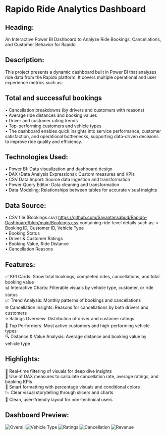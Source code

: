 # Rapido Ride Analytics Dashboard

##  Heading:
An Interactive Power BI Dashboard to Analyze Ride Bookings, Cancellations, and Customer Behavior for Rapido

##  Description:
This project presents a dynamic dashboard built in Power BI that analyzes ride data from the Rapido platform. It covers multiple operational and user experience metrics such as:

## Total and successful bookings
• Cancellation breakdowns (by drivers and customers with reasons)<br />
• Average ride distances and booking values<br />
• Driver and customer rating trends<br />
• Top-performing customers and vehicle types<br />
• The dashboard enables quick insights into service performance, customer satisfaction, and operational bottlenecks, supporting data-driven decisions to improve ride quality and efficiency.

##  Technologies Used:
• Power BI: Data visualization and dashboard design <br />
• DAX (Data Analysis Expressions): Custom measures and KPIs<br />
• CSV Data Import: Source data ingestion and transformation<br />
• Power Query Editor: Data cleaning and transformation<br />
• Data Modeling: Relationships between tables for accurate visual insights<br />

##  Data Source:
• CSV file (Bookings.csv) https://github.com/Sayantansabud/Rapido-Dashboard/blob/main/Bookings.csv containing ride-level details such as:
• Booking ID, Customer ID, Vehicle Type<br />
• Booking Status<br />
• Driver & Customer Ratings<br />
• Booking Value, Ride Distance<br />
• Cancellation Reasons<br />

##  Features:
✅ KPI Cards: Show total bookings, completed rides, cancellations, and total booking value<br />
📊 Interactive Charts: Filterable visuals by vehicle type, customer, or ride status<br />
📈 Trend Analysis: Monthly patterns of bookings and cancellations<br />
🌐 Cancellation Insights: Reasons for cancellations by both drivers and customers<br />
⭐ Ratings Overview: Distribution of driver and customer ratings<br />
📌 Top Performers: Most active customers and high-performing vehicle types<br />
🔍 Distance & Value Analysis: Average distance and booking value by vehicle type<br />

##  Highlights:
🔄 Real-time filtering of visuals for deep dive insights<br />
🧠 Use of DAX measures to calculate cancellation rate, average ratings, and booking KPIs<br />
📌 Smart formatting with percentage visuals and conditional colors<br />
📉 Clear visual storytelling through slicers and charts<br />
📁 Clean, user-friendly layout for non-technical users<br />

##  Dashboard Preview:

![Overall](https://github.com/user-attachments/assets/bc125fb5-44ad-4f16-a151-076e4f2dda71)
![Vehicle Type](https://github.com/user-attachments/assets/e6630b5e-c54d-4dd9-8ecb-c1be19236771)
![Ratings](https://github.com/user-attachments/assets/f0e63839-3e7b-4194-988c-e1d0e515f14c)
![Cancellation](https://github.com/user-attachments/assets/e42eb257-4fa5-4c16-9463-61f98d48c3ad)
![Revenue](https://github.com/user-attachments/assets/40cb13ad-f65e-4520-a92d-865eaa7b9d00)

